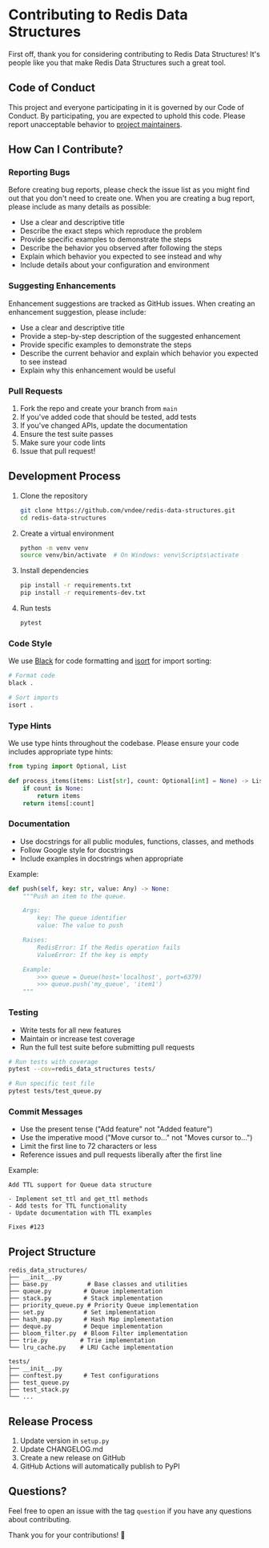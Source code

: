 # Contributing to Redis Data Structures

First off, thank you for considering contributing to Redis Data Structures! It's people like you that make Redis Data Structures such a great tool.

## Code of Conduct

This project and everyone participating in it is governed by our Code of Conduct. By participating, you are expected to uphold this code. Please report unacceptable behavior to [project maintainers](mailto:maintainers@example.com).

## How Can I Contribute?

### Reporting Bugs

Before creating bug reports, please check the issue list as you might find out that you don't need to create one. When you are creating a bug report, please include as many details as possible:

* Use a clear and descriptive title
* Describe the exact steps which reproduce the problem
* Provide specific examples to demonstrate the steps
* Describe the behavior you observed after following the steps
* Explain which behavior you expected to see instead and why
* Include details about your configuration and environment

### Suggesting Enhancements

Enhancement suggestions are tracked as GitHub issues. When creating an enhancement suggestion, please include:

* Use a clear and descriptive title
* Provide a step-by-step description of the suggested enhancement
* Provide specific examples to demonstrate the steps
* Describe the current behavior and explain which behavior you expected to see instead
* Explain why this enhancement would be useful

### Pull Requests

1. Fork the repo and create your branch from `main`
2. If you've added code that should be tested, add tests
3. If you've changed APIs, update the documentation
4. Ensure the test suite passes
5. Make sure your code lints
6. Issue that pull request!

## Development Process

1. Clone the repository
   ```bash
   git clone https://github.com/vndee/redis-data-structures.git
   cd redis-data-structures
   ```

2. Create a virtual environment
   ```bash
   python -m venv venv
   source venv/bin/activate  # On Windows: venv\Scripts\activate
   ```

3. Install dependencies
   ```bash
   pip install -r requirements.txt
   pip install -r requirements-dev.txt
   ```

4. Run tests
   ```bash
   pytest
   ```

### Code Style

We use [Black](https://github.com/psf/black) for code formatting and [isort](https://pycqa.github.io/isort/) for import sorting:

```bash
# Format code
black .

# Sort imports
isort .
```

### Type Hints

We use type hints throughout the codebase. Please ensure your code includes appropriate type hints:

```python
from typing import Optional, List

def process_items(items: List[str], count: Optional[int] = None) -> List[str]:
    if count is None:
        return items
    return items[:count]
```

### Documentation

* Use docstrings for all public modules, functions, classes, and methods
* Follow Google style for docstrings
* Include examples in docstrings when appropriate

Example:
```python
def push(self, key: str, value: Any) -> None:
    """Push an item to the queue.

    Args:
        key: The queue identifier
        value: The value to push

    Raises:
        RedisError: If the Redis operation fails
        ValueError: If the key is empty

    Example:
        >>> queue = Queue(host='localhost', port=6379)
        >>> queue.push('my_queue', 'item1')
    """
```

### Testing

* Write tests for all new features
* Maintain or increase test coverage
* Run the full test suite before submitting pull requests

```bash
# Run tests with coverage
pytest --cov=redis_data_structures tests/

# Run specific test file
pytest tests/test_queue.py
```

### Commit Messages

* Use the present tense ("Add feature" not "Added feature")
* Use the imperative mood ("Move cursor to..." not "Moves cursor to...")
* Limit the first line to 72 characters or less
* Reference issues and pull requests liberally after the first line

Example:
```
Add TTL support for Queue data structure

- Implement set_ttl and get_ttl methods
- Add tests for TTL functionality
- Update documentation with TTL examples

Fixes #123
```

## Project Structure

```
redis_data_structures/
├── __init__.py
├── base.py           # Base classes and utilities
├── queue.py         # Queue implementation
├── stack.py         # Stack implementation
├── priority_queue.py # Priority Queue implementation
├── set.py           # Set implementation
├── hash_map.py      # Hash Map implementation
├── deque.py         # Deque implementation
├── bloom_filter.py  # Bloom Filter implementation
├── trie.py         # Trie implementation
└── lru_cache.py    # LRU Cache implementation

tests/
├── __init__.py
├── conftest.py      # Test configurations
├── test_queue.py
├── test_stack.py
└── ...
```

## Release Process

1. Update version in `setup.py`
2. Update CHANGELOG.md
3. Create a new release on GitHub
4. GitHub Actions will automatically publish to PyPI

## Questions?

Feel free to open an issue with the tag `question` if you have any questions about contributing.

Thank you for your contributions! 🎉 
